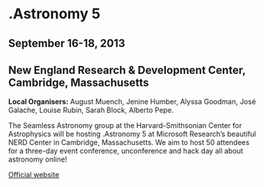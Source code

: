 # .Astronomy 5

## September 16-18, 2013

## New England Research & Development Center, Cambridge, Massachusetts

**Local Organisers:** August Muench, Jenine Humber, Alyssa Goodman, José Galache, Louise Rubin, Sarah Block, Alberto Pepe.

The Seamless Astronomy group at the Harvard-Smithsonian Center for Astrophysics will be hosting .Astronomy 5 at Microsoft Research’s beautiful NERD Center in Cambridge, Massachusetts. We aim to host 50 attendees for a three-day event conference, unconference and hack day all about astronomy online!

[Official website](http://dotastronomy.com/events/five/)
